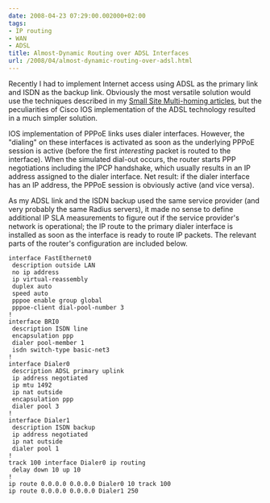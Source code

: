 ```yaml
---
date: 2008-04-23 07:29:00.002000+02:00
tags:
- IP routing
- WAN
- ADSL
title: Almost-Dynamic Routing over ADSL Interfaces
url: /2008/04/almost-dynamic-routing-over-adsl.html
---
```

Recently I had to implement Internet access using ADSL as the primary link and ISDN as the backup link. Obviously the most versatile solution would use the techniques described in my [Small Site Multi-homing articles](/kb/Internet/), but the peculiarities of Cisco IOS implementation of the ADSL technology resulted in a much simpler solution.

IOS implementation of PPPoE links uses dialer interfaces. However, the "dialing" on these interfaces is activated as soon as the underlying PPPoE session is active (before the first *interesting* packet is routed to the interface). When the simulated dial-out occurs, the router starts PPP negotiations including the IPCP handshake, which usually results in an IP address assigned to the dialer interface. Net result: if the dialer interface has an IP address, the PPPoE session is obviously active (and vice versa).
<!--more-->
As my ADSL link and the ISDN backup used the same service provider (and very probably the same Radius servers), it made no sense to define additional IP SLA measurements to figure out if the service provider\'s network is operational; the IP route to the primary dialer interface is installed as soon as the interface is ready to route IP packets. The relevant parts of the router\'s configuration are included below.

``` {.code}
interface FastEthernet0
 description outside LAN
 no ip address
 ip virtual-reassembly
 duplex auto
 speed auto
 pppoe enable group global
 pppoe-client dial-pool-number 3
!
interface BRI0
 description ISDN line
 encapsulation ppp
 dialer pool-member 1
 isdn switch-type basic-net3
!
interface Dialer0
 description ADSL primary uplink
 ip address negotiated
 ip mtu 1492
 ip nat outside
 encapsulation ppp
 dialer pool 3
!
interface Dialer1
 description ISDN backup
 ip address negotiated
 ip nat outside
 dialer pool 1
!
track 100 interface Dialer0 ip routing
 delay down 10 up 10
!
ip route 0.0.0.0 0.0.0.0 Dialer0 10 track 100
ip route 0.0.0.0 0.0.0.0 Dialer1 250
```
